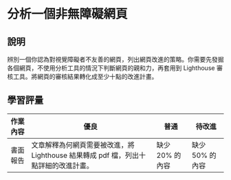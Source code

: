 # 分析一個非無障礙網頁

## 說明

辨別一個你認為對視覺障礙者不友善的網頁，列出網頁改進的策略。你需要先發掘各個網頁，不使用分析工具的情況下判斷網頁的親和力，再套用到 Lighthouse 審核工具。將網頁的審核結果轉化成至少十點的改進計畫。

## 學習評量

| 作業內容 | 優良                                                                                | 普通            | 待改進          |
| -------- | ----------------------------------------------------------------------------------- | --------------- | --------------- |
| 書面報告 | 文章解釋為何網頁需要被改進，將 Lighthouse 結果轉成 pdf 檔，列出十點詳細的改進計畫。 | 缺少 20% 的內容 | 缺少 50% 的內容 |
